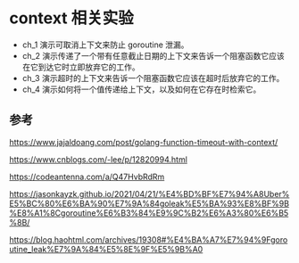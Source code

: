 # context 相关实验

- ch_1 演示可取消上下文来防止 goroutine 泄漏。
- ch_2 演示传递了一个带有任意截止日期的上下文来告诉一个阻塞函数它应该在它到达它时立即放弃它的工作。
- ch_3 演示超时的上下文来告诉一个阻塞函数它应该在超时后放弃它的工作。
- ch_4 演示如何将一个值传递给上下文，以及如何在它存在时检索它。


## 参考

https://www.jajaldoang.com/post/golang-function-timeout-with-context/

https://www.cnblogs.com/-lee/p/12820994.html

https://codeantenna.com/a/Q47HvbRdRm

https://jasonkayzk.github.io/2021/04/21/%E4%BD%BF%E7%94%A8Uber%E5%BC%80%E6%BA%90%E7%9A%84goleak%E5%BA%93%E8%BF%9B%E8%A1%8Cgoroutine%E6%B3%84%E9%9C%B2%E6%A3%80%E6%B5%8B/

https://blog.haohtml.com/archives/19308#%E4%BA%A7%E7%94%9Fgoroutine_leak%E7%9A%84%E5%8E%9F%E5%9B%A0